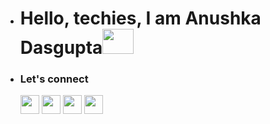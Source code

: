 - <h1>Hello, techies, I am Anushka Dasgupta<img height="40" width="50" src="https://user-images.githubusercontent.com/39513876/112366216-8cfe7400-8cfe-11eb-8116-7d3dbae20e97.gif"></h1>
- <h3>Let's connect</h3>                                                
  <a href="https://in.linkedin.com/in/anudasgupta00"><img height="30" width="30" src="https://cdn1.iconfinder.com/data/icons/logotypes/32/circle-linkedin-512.png"></a>       <a href="https://www.instagram.com/_anushkadasgupta_"><img height="30" width="30" src="https://upload.wikimedia.org/wikipedia/commons/thumb/e/e7/Instagram_logo_2016.svg/2048px-Instagram_logo_2016.svg.png"></a>
  <a href="https://www.facebook.com/profile.php?id=100086013206871"><img height="30" width="30" src="https://encrypted-tbn0.gstatic.com/images?q=tbn:ANd9GcTjvzC_QRv6moAhgNb5C6e3yicKgFND1g2RwA&s"></a>
  <a href="https://twitter.com/anushka_dg"><img height="30" width="30" src="https://img.freepik.com/free-vector/new-2023-twitter-logo-x-icon-design_1017-45418.jpg?size=338&ext=jpg&ga=GA1.1.2008272138.1724112000&semt=ais_hybrid"></a>
  



<!---
anudasgupta00/anudasgupta00 is a ✨ special ✨ repository because its `README.md` (this file) appears on your GitHub profile.
You can click the Preview link to take a look at your changes.
--->
